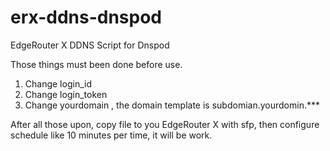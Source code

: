 # erx-ddns-dnspod

EdgeRouter X DDNS Script for Dnspod

Those things must been done before use.

1. Change login_id
2. Change login_token
3. Change yourdomain , the domain template is subdomian.yourdomin.\*\*\*

After all those upon, copy file to you EdgeRouter X with sfp, then configure schedule like 10 minutes per time, it will be work.
